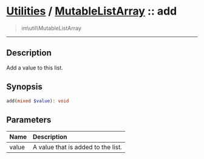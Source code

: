 # [Utilities](util.md) / [MutableListArray](util-MutableListArray.md) :: add
 > im\util\MutableListArray
____

## Description
Add a value to this list.

## Synopsis
```php
add(mixed $value): void
```

## Parameters
| Name | Description |
| :--- | :---------- |
| value | A value that is added to the list. |
